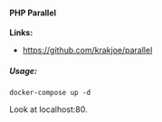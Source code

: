 #### PHP Parallel

**Links:**
* https://github.com/krakjoe/parallel

##### Usage:

```
docker-compose up -d
```

Look at localhost:80.
